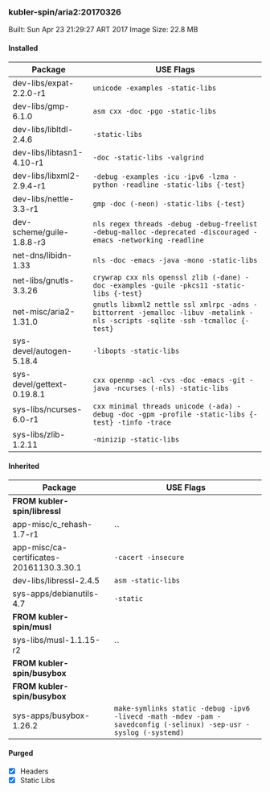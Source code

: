 ### kubler-spin/aria2:20170326

Built: Sun Apr 23 21:29:27 ART 2017
Image Size: 22.8 MB

#### Installed
Package | USE Flags
--------|----------
dev-libs/expat-2.2.0-r1 | `unicode -examples -static-libs`
dev-libs/gmp-6.1.0 | `asm cxx -doc -pgo -static-libs`
dev-libs/libltdl-2.4.6 | `-static-libs`
dev-libs/libtasn1-4.10-r1 | `-doc -static-libs -valgrind`
dev-libs/libxml2-2.9.4-r1 | `-debug -examples -icu -ipv6 -lzma -python -readline -static-libs {-test}`
dev-libs/nettle-3.3-r1 | `gmp -doc (-neon) -static-libs {-test}`
dev-scheme/guile-1.8.8-r3 | `nls regex threads -debug -debug-freelist -debug-malloc -deprecated -discouraged -emacs -networking -readline`
net-dns/libidn-1.33 | `nls -doc -emacs -java -mono -static-libs`
net-libs/gnutls-3.3.26 | `crywrap cxx nls openssl zlib (-dane) -doc -examples -guile -pkcs11 -static-libs {-test}`
net-misc/aria2-1.31.0 | `gnutls libxml2 nettle ssl xmlrpc -adns -bittorrent -jemalloc -libuv -metalink -nls -scripts -sqlite -ssh -tcmalloc {-test}`
sys-devel/autogen-5.18.4 | `-libopts -static-libs`
sys-devel/gettext-0.19.8.1 | `cxx openmp -acl -cvs -doc -emacs -git -java -ncurses (-nls) -static-libs`
sys-libs/ncurses-6.0-r1 | `cxx minimal threads unicode (-ada) -debug -doc -gpm -profile -static-libs {-test} -tinfo -trace`
sys-libs/zlib-1.2.11 | `-minizip -static-libs`
#### Inherited
Package | USE Flags
--------|----------
**FROM kubler-spin/libressl** |
app-misc/c_rehash-1.7-r1 | ``
app-misc/ca-certificates-20161130.3.30.1 | `-cacert -insecure`
dev-libs/libressl-2.4.5 | `asm -static-libs`
sys-apps/debianutils-4.7 | `-static`
**FROM kubler-spin/musl** |
sys-libs/musl-1.1.15-r2 | ``
**FROM kubler-spin/busybox** |
**FROM kubler-spin/busybox** |
sys-apps/busybox-1.26.2 | `make-symlinks static -debug -ipv6 -livecd -math -mdev -pam -savedconfig (-selinux) -sep-usr -syslog (-systemd)`
#### Purged
- [x] Headers
- [x] Static Libs
